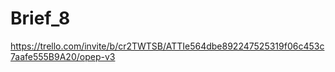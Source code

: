 # Brief_8
https://trello.com/invite/b/cr2TWTSB/ATTIe564dbe892247525319f06c453c7aafe555B9A20/opep-v3

